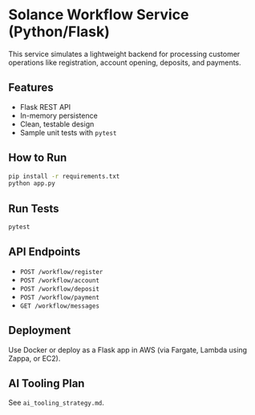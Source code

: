 
# Solance Workflow Service (Python/Flask)

This service simulates a lightweight backend for processing customer operations like registration, account opening, deposits, and payments.

## Features

- Flask REST API
- In-memory persistence
- Clean, testable design
- Sample unit tests with `pytest`

## How to Run

```bash
pip install -r requirements.txt
python app.py
```

## Run Tests

```bash
pytest
```

## API Endpoints

- `POST /workflow/register`
- `POST /workflow/account`
- `POST /workflow/deposit`
- `POST /workflow/payment`
- `GET /workflow/messages`

## Deployment

Use Docker or deploy as a Flask app in AWS (via Fargate, Lambda using Zappa, or EC2).

## AI Tooling Plan

See `ai_tooling_strategy.md`.

